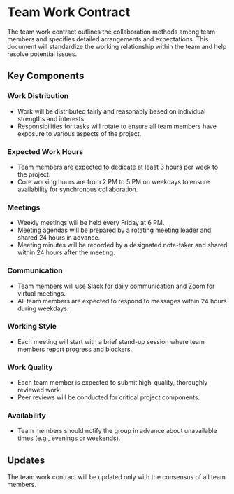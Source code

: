 # Team Work Contract

The team work contract outlines the collaboration methods among team members and specifies detailed arrangements and expectations. This document will standardize the working relationship within the team and help resolve potential issues.

## Key Components

### Work Distribution
- Work will be distributed fairly and reasonably based on individual strengths and interests.
- Responsibilities for tasks will rotate to ensure all team members have exposure to various aspects of the project.

### Expected Work Hours
- Team members are expected to dedicate at least 3 hours per week to the project.
- Core working hours are from 2 PM to 5 PM on weekdays to ensure availability for synchronous collaboration.

### Meetings
- Weekly meetings will be held every Friday at 6 PM.
- Meeting agendas will be prepared by a rotating meeting leader and shared 24 hours in advance.
- Meeting minutes will be recorded by a designated note-taker and shared within 24 hours after the meeting.

### Communication
- Team members will use Slack for daily communication and Zoom for virtual meetings.
- All team members are expected to respond to messages within 24 hours during weekdays.

### Working Style
- Each meeting will start with a brief stand-up session where team members report progress and blockers.

### Work Quality
- Each team member is expected to submit high-quality, thoroughly reviewed work.
- Peer reviews will be conducted for critical project components.

### Availability
- Team members should notify the group in advance about unavailable times (e.g., evenings or weekends).

## Updates
The team work contract will be updated only with the consensus of all team members.
